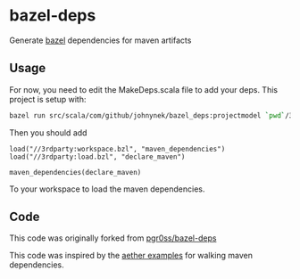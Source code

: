 # bazel-deps

Generate [bazel](http://bazel.io/) dependencies for maven artifacts

## Usage

For now, you need to edit the MakeDeps.scala file to add your deps. This project is setup with:

```bash
bazel run src/scala/com/github/johnynek/bazel_deps:projectmodel `pwd`/3rdparty/workspace.bzl `pwd` /3rdparty/jvm
```

Then you should add 
```
load("//3rdparty:workspace.bzl", "maven_dependencies")
load("//3rdparty:load.bzl", "declare_maven")

maven_dependencies(declare_maven)
```

To your workspace to load the maven dependencies.

## Code
This code was originally forked from [pgr0ss/bazel-deps](https://github.com/pgr0ss/bazel-deps)

This code was inspired by the [aether examples](https://github.com/eclipse/aether-demo/blob/322fa556494335faaf3ad3b7dbe8f89aaaf6222d/aether-demo-snippets/src/main/java/org/eclipse/aether/examples/GetDependencyTree.java) for walking maven dependencies.
